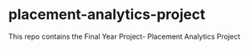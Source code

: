 # placement-analytics-project
This repo contains the Final Year Project- Placement Analytics Project

